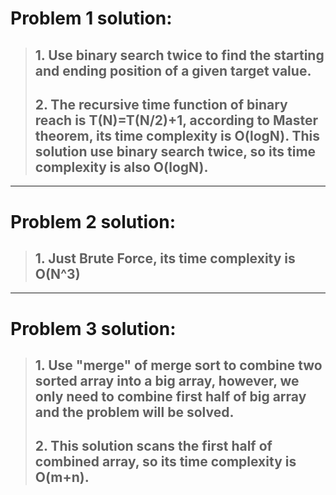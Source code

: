 # Problem 1 solution:
>## 1. Use binary search twice to find the starting and ending position of a given target value.
>## 2. The recursive time function of binary reach is T(N)=T(N/2)+1, according to Master theorem, its time complexity is O(logN). This solution use binary search twice, so its time complexity is also O(logN).

---
# Problem 2 solution:
>## 1. Just Brute Force, its time complexity is O(N^3)

---
# Problem 3 solution:
>## 1. Use "merge" of merge sort to combine two sorted array into a big array, however, we only need to combine first half of big array and the problem will be solved.
>## 2. This solution scans the first half of combined array, so its time complexity is O(m+n).